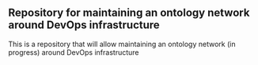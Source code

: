 ## Repository for maintaining an ontology network around DevOps infrastructure

This is a repository that will allow maintaining an ontology network (in progress) around DevOps infrastructure
